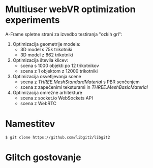 # Multiuser webVR optimization experiments


A-Frame spletne strani za izvedbo testiranja "ozkih grl":
1. Optimizacija geometrije modela:
      * 3D model s 75k trikotniki
      * 3D model z 862 trikotniki
2. Optimizacija števila klicev:
      * scena s 1000 objekti po 12 trikotnikov
      * scena z 1 objektom z 12000 trikotniki
3. Optimizacija osvetljevanja scene
      * scena z _THREE.MeshStandardMaterial_ s PBR senčenjem
      * scena z zapečenimi teksturami in _THREE.MeshBasicMaterial_
4. Optimizacija omrežne arhitekture 
      * scena z socket.io WebSockets API
      * scena z WebRTC 
     
# Namestitev

`$ git clone https://github.com/libgit2/libgit2`
# Glitch gostovanje
